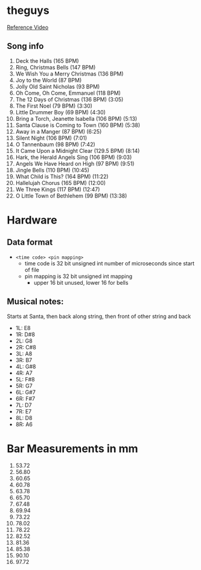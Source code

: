 # theguys

[Reference Video](https://www.youtube.com/watch?v=TSuWbGYCaJ4)

## Song info
1. Deck the Halls (165 BPM)
2. Ring, Christmas Bells (147 BPM)
3. We Wish You a Merry Christmas (136 BPM)
4. Joy to the World (87 BPM)
5. Jolly Old Saint Nicholas (93 BPM)
6. Oh Come, Oh Come, Emmanuel (118 BPM) 
7. The 12 Days of Christmas (136 BPM) (3:05)
8. The First Noel (79 BPM) (3:30)
9. Little Drummer Boy (69 BPM) (4:30)
10. Bring a Torch, Jeanette Isabella (106 BPM) (5:13)
11. Santa Clause is Coming to Town (160 BPM) (5:38)
12. Away in a Manger (87 BPM) (6:25)
13. Silent Night (106 BPM) (7:01)
14. O Tannenbaum (98 BPM) (7:42)
15. It Came Upon a Midnight Clear (129.5 BPM) (8:14)
16. Hark, the Herald Angels Sing (106 BPM) (9:03)
17. Angels We Have Heard on High (97 BPM) (9:51)
18. Jingle Bells (110 BPM) (10:45)
19. What Child is This? (164 BPM) (11:22)
20. Hallelujah Chorus (165 BPM) (12:00)
21. We Three Kings (117 BPM) (12:47)
22. O Little Town of Bethlehem (99 BPM) (13:38)

# Hardware
## Data format
- `<time code> <pin mapping>`
	+ time code is 32 bit unsigned int number of microseconds since start of file
	+ pin mapping is 32 bit unsigned int mapping
		* upper 16 bit unused, lower 16 for bells

## Musical notes:
Starts at Santa, then back along string, then front of other string and back
- 1L: E8
- 1R: D#8
- 2L: G8
- 2R: C#8
- 3L: A8
- 3R: B7
- 4L: G#8
- 4R: A7
- 5L: F#8
- 5R: G7
- 6L: G#7
- 6R: F#7
- 7L: D7
- 7R: E7
- 8L: D8
- 8R: A6

# Bar Measurements in mm
1. 53.72
2. 56.80
3. 60.65
4. 60.78
5. 63.78
6. 65.70
7. 67.48
8. 69.94
9. 73.22 
10. 78.02
11. 78.22
12. 82.52
13. 81.36
14. 85.38
15. 90.10
16. 97.72
